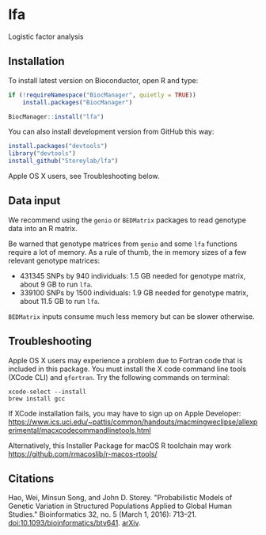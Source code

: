 # lfa

Logistic factor analysis

## Installation

To install latest version on Bioconductor, open R and type:

```R
if (!requireNamespace("BiocManager", quietly = TRUE))
    install.packages("BiocManager")

BiocManager::install("lfa")
```

You can also install development version from GitHub this way:
```R
install.packages("devtools")
library("devtools")
install_github("Storeylab/lfa")
```
Apple OS X users, see Troubleshooting below.

## Data input

We recommend using the `genio` or `BEDMatrix` packages to read genotype data into an R matrix.

Be warned that genotype matrices from `genio` and some `lfa` functions require a lot of memory.
As a rule of thumb, the in memory sizes of a few relevant genotype matrices:

- 431345 SNPs by 940 individuals: 1.5 GB needed for genotype matrix, about 9 GB to run `lfa`.
- 339100 SNPs by 1500 individuals: 1.9 GB needed for genotype matrix, about 11.5 GB to run `lfa`.

`BEDMatrix` inputs consume much less memory but can be slower otherwise.

## Troubleshooting

Apple OS X users may experience a problem due to Fortran code that is included in this package. You must install the X code command line tools (XCode CLI) and `gfortran`.  Try the following commands on terminal:

```
xcode-select --install 
brew install gcc
```

If XCode installation fails, you may have to sign up on Apple Developer: https://www.ics.uci.edu/~pattis/common/handouts/macmingweclipse/allexperimental/macxcodecommandlinetools.html

Alternatively, this Installer Package for macOS R toolchain may work https://github.com/rmacoslib/r-macos-rtools/

## Citations

Hao, Wei, Minsun Song, and John D. Storey. "Probabilistic Models of Genetic Variation in Structured Populations Applied to Global Human Studies." Bioinformatics 32, no. 5 (March 1, 2016): 713–21. [doi:10.1093/bioinformatics/btv641](https://doi.org/10.1093/bioinformatics/btv641). [arXiv](https://arxiv.org/abs/1312.2041).

